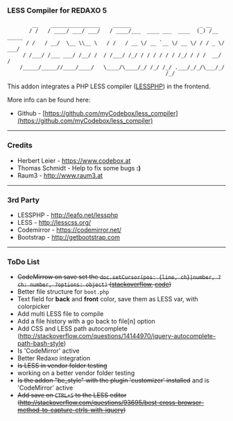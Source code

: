 ### LESS Compiler for REDAXO 5 ###

```
        __    ________________    ______                      _ __
       / /   / ____/ ___/ ___/   / ____/___  ____ ___  ____  (_) /__  _____
      / /   / __/  \__ \\__ \   / /   / __ \/ __ `__ \/ __ \/ / / _ \/ ___/
     / /___/ /___ ___/ /__/ /  / /___/ /_/ / / / / / / /_/ / / /  __/ /
    /_____/_____//____/____/   \____/\____/_/ /_/ /_/ .___/_/_/\___/_/
                                                   /_/
```

This addon integrates a PHP LESS compiler ([LESSPHP](https://www.codebox.at)) in the frontend.

More info can be found here:
* Github - [https://github.com/myCodebox/less_compiler](https://github.com/myCodebox/less_compiler)

---

### Credits

* Herbert Leier - https://www.codebox.at
* Thomas Schmidt - Help to fix some bugs **:)**
* Raum3 - http://www.raum3.at

---

### 3rd Party

* LESSPHP - http://leafo.net/lessphp
* LESS - http://lesscss.org/
* Codemirror - https://codemirror.net/
* Bootstrap - http://getbootstrap.com

---

### ToDo List

- ~~CodeMirrow on save set the `doc.setCursor(pos: {line, ch}|number, ?ch: number, ?options: object)` ([stackoverflow](https://mikethedj4.github.io/kodeWeave/editor/#b9a99b76536392cb5ec5004bc37b8fcc), [code](https://mikethedj4.github.io/kodeWeave/editor/#b9a99b76536392cb5ec5004bc37b8fcc))~~
- Better file structure for ``boot.php``
- Text field for **back** and **front** color, save them as LESS var, with colorpicker
- Add multi LESS file to compile
- Add a file history with a go back to file[n] option
- Add CSS and LESS path autocomplete (http://stackoverflow.com/questions/14144970/jquery-autocomplete-path-bash-style)
- Is 'CodeMirror' active
- Better Redaxo integration 
- ~~Is LESS in vendor folder testing~~
- working on a better vendor folder testing
- ~~Is the addon "be_style" with the plugin 'customizer' installed~~ and is 'CodeMirror' active
- ~~Add save on `CTRL+S` to the LESS editor (http://stackoverflow.com/questions/93695/best-cross-browser-method-to-capture-ctrls-with-jquery)~~
